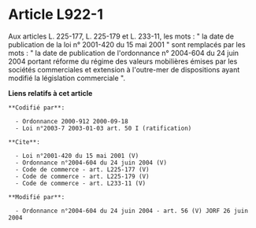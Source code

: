 # Article L922-1

Aux articles L. 225-177, L. 225-179 et L. 233-11, les mots : " la date de publication de la loi n° 2001-420 du 15 mai 2001 "
sont remplacés par les mots : " la date de publication de l'ordonnance n° 2004-604 du 24 juin 2004 portant réforme du régime
des valeurs mobilières émises par les sociétés commerciales et extension à l'outre-mer de dispositions ayant modifié la
législation commerciale ".

**Liens relatifs à cet article**

	**Codifié par**:

	  - Ordonnance 2000-912 2000-09-18
	  - Loi n°2003-7 2003-01-03 art. 50 I (ratification)

	**Cite**:

	  - Loi n°2001-420 du 15 mai 2001 (V)
	  - Ordonnance n°2004-604 du 24 juin 2004 (V)
	  - Code de commerce - art. L225-177 (V)
	  - Code de commerce - art. L225-179 (V)
	  - Code de commerce - art. L233-11 (V)

	**Modifié par**:

	  - Ordonnance n°2004-604 du 24 juin 2004 - art. 56 (V) JORF 26 juin 2004
